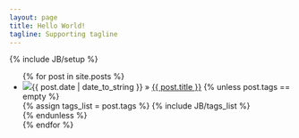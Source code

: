 ```yaml
---
layout: page
title: Hello World!
tagline: Supporting tagline
---
```

{% include JB/setup %}
<ul class="posts">
{% for post in site.posts %}
<li><img src="https://secure.gravatar.com/avatar/3b00ffdc531cc40c9f6dad3ab104b208?s=32&d=https://a248.e.akamai.net/assets.github.com%2Fimages%2Fgravatars%2Fgravatar-user-32.png" class="img-circle"><span>{{ post.date | date_to_string }}</span> &raquo; <a href="{{ BASE_PATH }}{{ post.url }}">{{ post.title }}</a>
{% unless post.tags == empty %}    
<div class="tag">
{% assign tags_list = post.tags %}
{% include JB/tags_list %}
</div>	
{% endunless %}  
</li>
{% endfor %}
</ul>



